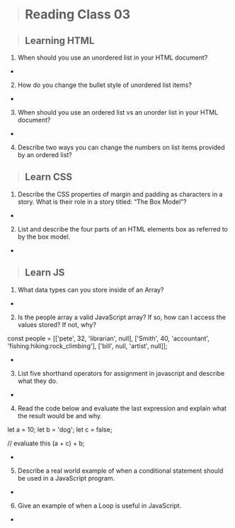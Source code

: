 ># Reading Class 03

>## Learning HTML

1. When should you use an unordered list in your HTML document?

* 

2. How do you change the bullet style of unordered list items?

* 

3. When should you use an ordered list vs an unorder list in your HTML document?

* 

4. Describe two ways you can change the numbers on list items provided by an ordered list?

>## Learn CSS

1. Describe the CSS properties of margin and padding as characters in a story. What is their role in a story titled: “The Box Model”?

* 

2. List and describe the four parts of an HTML elements box as referred to by the box model.

* 

>## Learn JS

1. What data types can you store inside of an Array?

* 

2. Is the people array a valid JavaScript array? If so, how can I access the values stored? If not, why?

 const people = [['pete', 32, 'librarian', null], ['Smith', 40, 'accountant', 'fishing:hiking:rock_climbing'], ['bill', null, 'artist', null]];

* 

3. List five shorthand operators for assignment in javascript and describe what they do.

* 

4. Read the code below and evaluate the last expression and explain what the result would be and why.

 let a = 10;
 let b = 'dog';
 let c = false;

 // evaluate this
 (a + c) + b;

*  

5. Describe a real world example of when a conditional statement should be used in a JavaScript program.

* 

6. Give an example of when a Loop is useful in JavaScript.

* 
